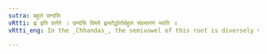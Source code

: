 ```yaml
---
sutra: बहुलं छन्दसि
vRtti: ह्व इति वर्त्तते । छन्दसि विषये ह्वयतेर्द्धातोर्बहुलं संप्रसारणं भवति ॥
vRtti_eng: In the _Chhandas_, the semivowel of this root is diversely vocalised.

---
```

